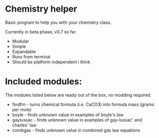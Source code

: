 # Chemistry helper
Basic program to help you with your chemistry class. 

Currently in beta phase, v0.7 so far.

* Modular
* Simple
* Expandable
* Runs from terminal
* Should be platform independent i think

# Included modules:
The modules listed below are ready out of the box, no modding required.
* findfm - turns chemical formula (i.e. CaCO3) into formula mass (grams per mole)
* boyle - finds unknown value in examples of boyle's law 
* gaylussac - finds unknown value in examples of gay-lussac' and charles' law 
* combgas - finds unknown value in combined gas law equations

